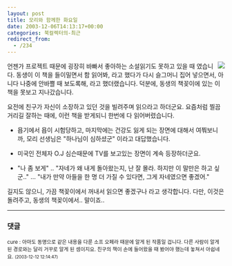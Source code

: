 ```yaml
---
layout: post
title: 모리와 함께한 화요일
date: 2003-12-06T14:13:17+00:00
categories: 북컬렉터의-최근
redirect_from:
  - /234
---
```


<a href="http://www.bandibook.com/search/subject_view.php?code=2221022" target="bb"><img src="http://www.bandibook.com/largeimage/2221022.jpg" align="right" /></a>언젠가 프로젝트 때문에 굉장히 바빠서 좋아하는 소설읽기도 못하고 있을 때 였습니다. 동생이 이 책을 들이밀면서 함 읽어봐, 라고 했다가 다시 슬그머니 집어 넣으면서, 아니다 나중에 안바쁠 때 보도록해, 라고 했더랬습니다. 덕분에, 동생의 책꽂이에 있는 이 책을 못보고 지나갔습니다.

요전에 친구가 자신이 소장하고 있던 것을 빌려주며 읽으라고 하더군요. 요즘처럼 찔끔거리길 잘하는 때에, 이런 책을 받게되니 한번에 다 읽어버렸습니다.

<ul>

<li>욥기에서 욥이 시험당하고, 마지막에는 건강도 잃게 되는 장면에 대해서 여쭤보니까, 모리 선생님은 "하나님이 심하셨군" 이라고 대답했습니다.

</li>

<li>

미국인 전체자 O.J 심슨때문에 TV를 보고있는 장면이 계속 등장하더군요.

</li>

<li>

"나 좀 보게" .. "자네가 왜 내게 돌아왔는지, 난 잘 몰라. 하지만 이 말만은 하고 싶군.." ... "내가 만약 아들을 한 명 더 가질 수 있다면, 그게 자네였으면 좋겠어."

</li>

</ul>

길지도 않으니, 가끔 책꽂이에서 꺼내서 읽으면 좋겠구나 라고 생각합니다. 다만, 이것은 돌려주고, 동생의 책꽂이에서.. 말이죠..

* * *

### 댓글



<!--- cmt:502 --->
<!--- mail: --->
<!--- parent:0 --->

<small class=comment>cure : 아마도 동명으로 같은 내용을 다룬 소프 오페라 때문에 알게 된 작품일 겁니다. 다른 사람이 알게 된 경로와는 달리 거꾸로 알게 된 셈이지요. 친구의 책이 손에 들어왔을 때 봤어야 했는데 놓쳐서 아쉽네요. <small>(2003-12-12 12:14:47)</small></small>

